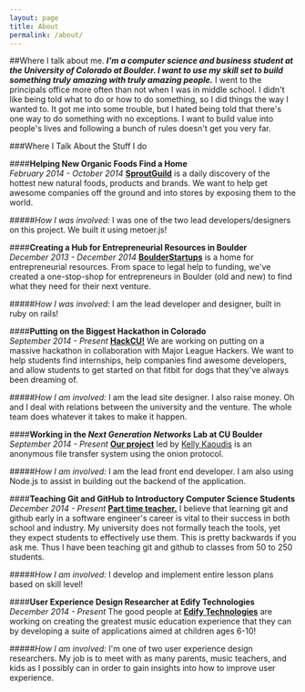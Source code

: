 ```yaml
---
layout: page
title: About
permalink: /about/
---
```

##Where I talk about me.
***I'm a computer science and business student at the University of Colorado at Boulder. I want to use my skill set to build something truly amazing with truly amazing people.*** I went to the principals office more often than not when I was in middle school.  I didn't like being told what to do or how to do something, so I did things the way I wanted to.  It got me into some trouble, but I hated being told that there's one way to do something with no exceptions. I want to build value into people's lives and following a bunch of rules doesn't get you  very far. 

###Where I Talk About the Stuff I do


####**Helping New Organic Foods Find a Home** <br> *February 2014 - October 2014*
**[SproutGuild]("http://SproutGuild.com")** is a daily discovery of the hottest new natural foods, products and brands.  We want to help get awesome companies off the ground and into stores by exposing them to the world. 


#####*How I was involved:*
I was one of the two lead developers/designers on this project.  We built it using metoer.js!


####**Creating a Hub for Entrepreneurial Resources in Boulder** <br> *December 2013 - December 2014*
**[BoulderStartups]("http://Boulderstartups.org")** is a home for entrepreneurial resources.  From space to legal help to  funding, we've created a one-stop-shop for entrepreneurs in Boulder (old and new) to find what they need for their next venture.


#####*How I was involved:*
I am the lead developer and designer, built in ruby on rails!


####**Putting on the Biggest Hackathon in Colorado** <br> *September 2014 - Present*
**[HackCU!]("http://hackcu.org")**  We are working on putting on a massive hackathon in collaboration with Major League Hackers.  We want to help students find internships, help companies find awesome developers, and allow students to get started on that fitbit for dogs that they've always been dreaming of.


#####*How I am involved:*
I am the lead site designer.  I also raise money.  Oh and I deal with relations between the university and the venture.  The whole team does whatever it takes to make it happen.


####**Working in the *Next Generation Networks* Lab at CU Boulder** <br> *September 2014 - Present*
**[Our project](https://github.com/kaoudis/phonebook.js)** led by [Kelly Kaoudis](https://csel.cs.colorado.edu/~kaoudis/) is an anonymous file transfer system using the onion protocol.


#####*How I am involved:*
I am the lead front end developer.  I am also using Node.js to assist in building out the backend of the application.



####**Teaching Git and GitHub to Introductory Computer Science Students** <br> *December 2014 - Present*
**[Part time teacher.](https://speakerdeck.com/zandrr)** I believe that learning git and github early in a software engineer's career is vital to their success in both school and industry.  My university does not formally teach the tools, yet they expect students to effectively use them. This is pretty backwards if you ask me.  Thus I have been teaching git and github to classes from 50 to 250 students.

#####*How I am involved:*
I develop and implement entire lesson plans based on skill level!


####**User Experience Design Researcher at Edify Technologies** <br> *December 2014 - Present*
The good people at **[Edify Technologies](http://www.sketchasong.com/#/)** are working on creating the greatest music education experience that they can by developing a suite of applications aimed at children ages 6-10!



#####*How I am involved:*
I'm one of two user experience design researchers.  My job is to meet with as many parents, music teachers, and kids as I possibly can in order to gain insights into how to improve user experience.  
